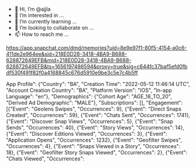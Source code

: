 - 👋 Hi, I’m @ajjla
- 👀 I’m interested in ...
- 🌱 I’m currently learning ...
- 💞️ I’m looking to collaborate on ...
- 📫 How to reach me ...

<!---
ajjla/ajjla is a ✨ special ✨ repository because its `README.md` (this file) appears on your GitHub profile.
You can click the Preview link to take a look at your changes.
--->


https://app.snapchat.com/dmd/memories?uid=8e9e97f1-80f5-4154-a0c6-411de2e964ee&sid=218E0D28-3418-4BA9-B688-628872649EFB&mid=218E0D28-3418-4BA9-B688-628872649EFB&ts=1656197486594&proxy=true&sig=c644fc37baf5efd0fbdf530f491f82f0a4168845c676d5910e9be3c5e7c4b5ff




App Profile": {"Country": "BA", "Creation Time": "2022-05-12 11:46:14 UTC", "Account Creation Country": "BA", "Platform Version": "IOS", "In-app Language": "en"}, "Demographics": {"Cohort Age": "AGE_18_TO_20", "Derived Ad Demographic": "MALE"}, "Subscriptions": [], "Engagement": [{"Event": "Geolens Swipes", "Occurrences": 9}, {"Event": "Direct Snaps Created", "Occurrences": 59}, {"Event": "Chats Sent", "Occurrences": 1741}, {"Event": "Discover Snap Views", "Occurrences": 5}, {"Event": "Snap Sends", "Occurrences": 40}, {"Event": "Story Views", "Occurrences": 14}, {"Event": "Discover Editions Viewed", "Occurrences": 3}, {"Event": "Application Opens", "Occurrences": 1232}, {"Event": "Geofilter Swipes", "Occurrences": 4}, {"Event": "Snaps Viewed in a Story", "Occurrences": 18}, {"Event": "Geofilter Story Snaps Viewed", "Occurrences": 2}, {"Event": "Chats Viewed", "Occurrences": 
